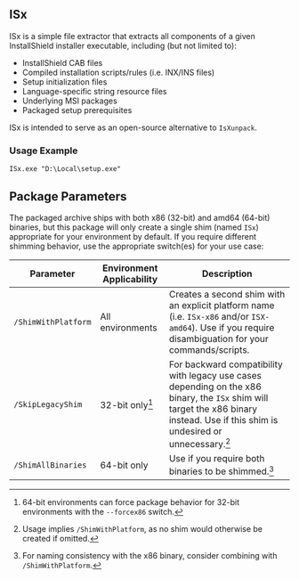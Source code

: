 ## ISx

ISx is a simple file extractor that extracts all components of a given InstallShield installer executable, including (but not limited to):

- InstallShield CAB files
- Compiled installation scripts/rules (i.e. INX/INS files)
- Setup initialization files
- Language-specific string resource files
- Underlying MSI packages
- Packaged setup prerequisites

ISx is intended to serve as an open-source alternative to `IsXunpack`.

### Usage Example

```shell
ISx.exe "D:\Local\setup.exe"
```

## Package Parameters

The packaged archive ships with both x86 (32-bit) and amd64 (64-bit) binaries, but this package will only create a single shim (named `ISx`) appropriate for your environment by default. If you require different shimming behavior, use the appropriate switch(es) for your use case:

|Parameter|Environment Applicability|Description|
|-|-|-|
|`/ShimWithPlatform`|All environments|Creates a second shim with an explicit platform name (i.e. `ISx-x86` and/or `ISX-amd64`). Use if you require disambiguation for your commands/scripts.|
|`/SkipLegacyShim`|32-bit only[^1]|For backward compatibility with legacy use cases depending on the x86 binary, the `ISx` shim will target the x86 binary instead. Use if this shim is undesired or unnecessary.[^2] |
|`/ShimAllBinaries`|64-bit only|Use if you require both binaries to be shimmed.[^3]|

[^1]: 64-bit environments can force package behavior for 32-bit environments with the `--forcex86` switch.

[^2]: Usage implies `/ShimWithPlatform`, as no shim would otherwise be created if omitted.

[^3]: For naming consistency with the x86 binary, consider combining with `/ShimWithPlatform`.
